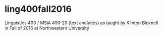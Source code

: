 # ling400fall2016
Linguistics 400 / MSiA 490-20 (text analytics) as taught by Klinton Bicknell in Fall of 2016 at Northwestern University

